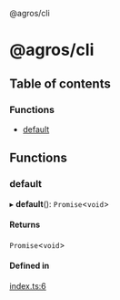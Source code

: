 @agros/cli

# @agros/cli

## Table of contents

### Functions

- [default](index.md#default)

## Functions

### <a id="default" name="default"></a> default

▸ **default**(): `Promise`<`void`\>

#### Returns

`Promise`<`void`\>

#### Defined in

[index.ts:6](https://github.com/agrosjs/agros/blob/31bad22/packages/agros-cli/src/index.ts#L6)
